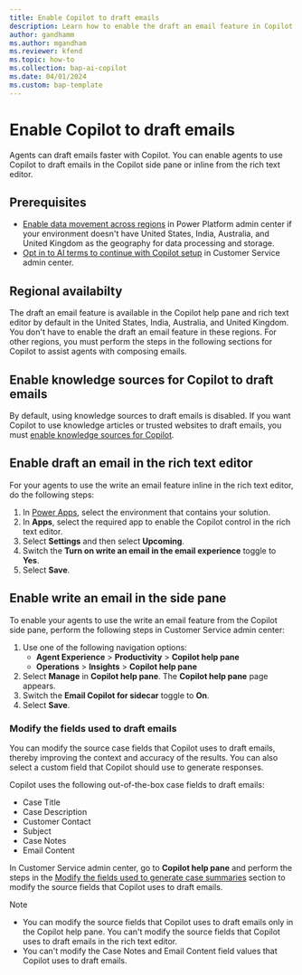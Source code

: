 ```yaml
---
title: Enable Copilot to draft emails 
description: Learn how to enable the draft an email feature in Copilot to help agents draft emails faster.
author: gandhamm 
ms.author: mgandham 
ms.reviewer: kfend 
ms.topic: how-to 
ms.collection: bap-ai-copilot
ms.date: 04/01/2024
ms.custom: bap-template 
---
```


# Enable Copilot to draft emails 

Agents can draft emails faster with Copilot. You can enable agents to use Copilot to draft emails in the Copilot side pane or inline from the rich text editor. 

## Prerequisites

- [Enable data movement across regions](/power-platform/admin/geographical-availability-copilot#enable-data-movement-across-regions) in Power Platform admin center if your environment doesn't have United States, India, Australia, and United Kingdom as the geography for data processing and storage.
- [Opt in to AI terms to continue with Copilot setup](configure-copilot-features.md#opt-in-to-continue-with-copilot-setup) in Customer Service admin center.

## Regional availabilty

The draft an email feature is available in the Copilot help pane and rich text editor by default in the United States, India, Australia, and United Kingdom. You don't have to enable the draft an email feature in these regions. For other regions, you must perform the steps in the following sections for Copilot to assist agents with composing emails.

## Enable knowledge sources for Copilot to draft emails

By default, using knowledge sources to draft emails is disabled. If you want Copilot to use knowledge articles or trusted websites to draft emails, you must [enable knowledge sources for Copilot](copilot-enable-help-pane.md#enable-knowledge-base). 


## Enable draft an email in the rich text editor

For your agents to use the write an email feature inline in the rich text editor, do the following steps:

1. In [Power Apps](https://make.powerapps.com/), select the environment that contains your solution.
1. In **Apps**, select the required app to enable the Copilot control in the rich text editor.
1. Select **Settings** and then select **Upcoming**.
1. Switch the **Turn on write an email in the email experience** toggle to **Yes**.
1. Select **Save**.

## Enable write an email in the side pane

To enable your agents to use the write an email feature from the Copilot side pane, perform the following steps in Customer Service admin center:

1. Use one of the following navigation options:
      - **Agent Experience** > **Productivity** > **Copilot help pane**
      - **Operations** > **Insights** > **Copilot help pane**
1. Select **Manage** in **Copilot help pane**. The **Copilot help pane** page appears. 
1. Switch the **Email Copilot for sidecar** toggle to **On**.
1. Select **Save**.

### Modify the fields used to draft emails

You can modify the source case fields that Copilot uses to draft emails, thereby improving the context and accuracy of the results. You can also select a custom field that Copilot should use to generate responses.

Copilot uses the following out-of-the-box case fields to draft emails:

- Case Title
- Case Description
- Customer Contact
- Subject
- Case Notes
- Email Content

In Customer Service admin center, go to **Copilot help pane** and perform the steps in the [Modify the fields used to generate case summaries](copilot-map-custom-fields.md#modify-the-fields-used-to-generate-case-summaries) section to modify the source fields that Copilot uses to draft emails.

> [!NOTE]
> - You can modify the source fields that Copilot uses to draft emails only in the Copilot help pane. You can't modify the source fields that Copilot uses to draft emails in the rich text editor.
> - You can't modify the Case Notes and Email Content field values that Copilot uses to draft emails.
